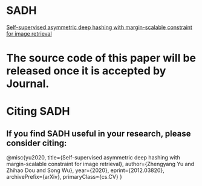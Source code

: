 # SADH
[Self-supervised asymmetric deep hashing with margin-scalable constraint for image retrieval](https://arxiv.org/abs/2012.03820)

# The source code of this paper will be released once it is accepted by Journal.

# Citing SADH
If you find SADH useful in your research, please consider citing: 
------
@misc{yu2020,
title={Self-supervised asymmetric deep hashing with margin-scalable constraint for image retrieval}, 
author={Zhengyang Yu and Zhihao Dou and Song Wu},
year={2020},
eprint={2012.03820},
archivePrefix={arXiv},
primaryClass={cs.CV}
}

